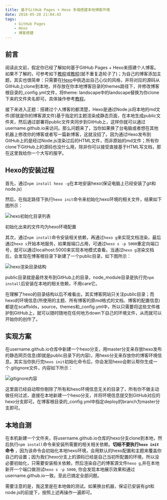 ```yaml
---
title: 基于GitHub Pages + Hexo 多端搭建本地博客环境
date: 2018-05-28 21:04:43
tags: 
	- GitHub Pages
	- Hexo
	- 博客搭建
---
```


## 前言

阅读此文前，假定你已经了解如何基于GitHub Pages + Hexo来搭建个人博客。如果不了解的，可参考如下[教程](https://www.cnblogs.com/fengxiongZz/p/7707219.html)或[教程](http://crazymilk.github.io/2015/12/28/GitHub-Pages-Hexo%E6%90%AD%E5%BB%BA%E5%8D%9A%E5%AE%A2/)(就不重复造轮子了)；为自己的博客添加主题，其实也很简单：只需要在[Hexo](https://hexo.io/themes/)中挑选出自己心仪的风格，并将对应的源码从GitHub上clone到本地，并存放在你本地博客目录的themes路径下，并修改博客根目录的_config.yml文件，将theme: landscape中的landscape替换为你clone下来的文件夹名即可。具体操作参考[教程](http://www.cnblogs.com/fengxiongZz/p/7707568.html)。

<!--more-->

接下来进入正题：搭建过个人博客的都清楚，Hexo是通过Node.js将本地的md文件(即就是你的博客源文件)基于指定的主题渲染成静态页面，在本地生成public文件夹，然后通过部署将public文件夹同步到GitHub上，这样你就可以通过username.github.io来访问。那么问题来了，当你如果换了台电脑或者想在其他机器上修改你的博客或者写一篇新博客，这就没招了。因为通过Hexo发布到GitHub上的是经过Node.js渲染过后的HTML文件，而非原始的md文件；所有你clone下GitHub上的源码也没什么用，除非你可以接受直接基于HTML写文档，那在这里我给你一个大写的服字。

## Hexo的安装过程

首先，通过```npm install hexo -g```在本地安装hexo(保证电脑上已经安装了git和node.js)

然后，在指定路径下执行```hexo init```命令来初始化hexo环境的相关文件，结果如下图所示：

![hexo初始化目录列表](./hexo_init.png)

初始化出来的文件均为hexo环境配置

其次，通过```npm install```命令安装相关依赖，再通过```hexo g```来实现文档渲染，最后通过```hexo s```开始本地服务，如果报端口占用，可通过```hexo s -p 5000```重定向端口号，就可以通过localhost:5000来实现本地模式查看。当通过```hexo g```渲染文档后，会发现在博客根目录下新建了一个public目录，如下图所示：

![hexo渲染目录结构](./hexo_g.png)

public目录就是最终发布到GitHub上的目录，node_module目录是执行完```npm install```后安装在本地的相关依赖，不用care它。

在理解了hexo的目录结构以后不难看出，其实博客网站只关注public目录；而hexo的环境信息(所使用的主题、所有博客的原md格式的文档、博客的配置信息)都是在scaffolds，source，themes和_config.yml中，所以只需要将这些文件维护到GitHub上，就可以随时随地在任何地方down下自己的环境文件，从而就可以开始你的创作了。

## 实现方案

在username.github.io仓库中新建一个hexo分支，用master分支来存放hexo发布的静态网页信息(即就是public目录下的内容)，用hexo分支来存放你的博客环境信息。其实当你执行完```hexo init```初始化命令后，你会发现hexo会默认帮你生成一个.gitignore文件，内容如下所示：

![gitignore内容](./hexo_init_gitignore.png)

这里面已经自动帮你剔除了所有和hexo环境信息无关的目录了，所有你不做主动做任何过滤，直接在本地新建一个hexo分支，并将环境信息提交到GitHub对应的hexo分支即可。在博客根目录的_config.yml中指定deploy的branch为master分支即可。

## 本地自测

在本机新建一个文件夹，将username.github.io仓库的hexo分支clone到本地，然后执行```npm install```命令来安装所需要的相关相关依赖。**切结不要执行```hexo init```命令** ，因为该命令会初始化本地hexo环境，会用默认的hexo配置和主题来覆盖你自己的设置；因为我们hexo分支上的源码已经是自己当初所配置的环境，所以没必要初始化，只需要安装相关依赖，然后渲染自己的博客源文件```hexo g```,并在本地新开一个端口做测试```hexo s -p 5000```, 你会发现本地展示效果和通过username.github.io一致。至此已搞定全部问题。

需要注意的是，我这里是在本地做的测试。如果换台机器，保证已安装有git和node.js的前提下，按照上述再操作一遍即可。



